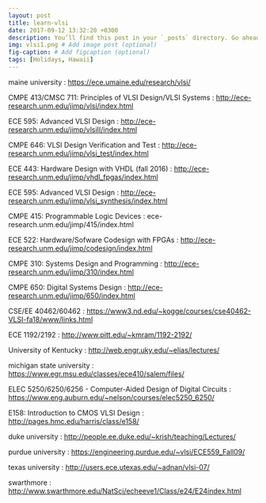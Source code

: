 ```yaml
---
layout: post
title: learn-vlsi
date: 2017-09-12 13:32:20 +0300
description: You’ll find this post in your `_posts` directory. Go ahead and edit it and re-build the site to see your changes. # Add post description (optional)
img: vlsi1.png # Add image post (optional)
fig-caption: # Add figcaption (optional)
tags: [Holidays, Hawaii]
---
```



maine university : https://ece.umaine.edu/research/vlsi/

CMPE 413/CMSC 711: Principles of VLSI Design/VLSI Systems : http://ece-research.unm.edu/jimp/vlsi/index.html

ECE 595: Advanced VLSI Design : http://ece-research.unm.edu/jimp/vlsiII/index.html

CMPE 646: VLSI Design Verification and Test : http://ece-research.unm.edu/jimp/vlsi_test/index.html

ECE 443: Hardware Design with VHDL (fall 2016) : http://ece-research.unm.edu/jimp/vhdl_fpgas/index.html

ECE 595: Advanced VLSI Design : http://ece-research.unm.edu/jimp/vlsi_synthesis/index.html

CMPE 415: Programmable Logic Devices : ece-research.unm.edu/jimp/415/index.html

ECE 522: Hardware/Sofware Codesign with FPGAs : http://ece-research.unm.edu/jimp/codesign/index.html

CMPE 310: Systems Design and Programming  : http://ece-research.unm.edu/jimp/310/index.html

CMPE 650: Digital Systems Design : http://ece-research.unm.edu/jimp/650/index.html

CSE/EE 40462/60462 : https://www3.nd.edu/~kogge/courses/cse40462-VLSI-fa18/www/links.html

ECE 1192/2192 : http://www.pitt.edu/~kmram/1192-2192/

University of Kentucky : http://web.engr.uky.edu/~elias/lectures/

michigan state university : https://www.egr.msu.edu/classes/ece410/salem/files/

ELEC 5250/6250/6256 - Computer-Aided Design of Digital Circuits : https://www.eng.auburn.edu/~nelson/courses/elec5250_6250/


E158: Introduction to CMOS VLSI Design : http://pages.hmc.edu/harris/class/e158/

duke university :  http://people.ee.duke.edu/~krish/teaching/Lectures/

purdue university : https://engineering.purdue.edu/~vlsi/ECE559_Fall09/

texas university : http://users.ece.utexas.edu/~adnan/vlsi-07/

swarthmore : http://www.swarthmore.edu/NatSci/echeeve1/Class/e24/E24index.html





